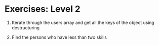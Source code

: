 # Exercises: Level 2

1. Iterate through the users array and get all the keys of the object using destructuring

2. Find the persons who have less than two skills